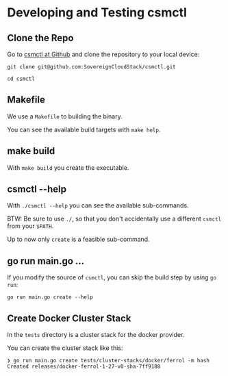 # Developing and Testing csmctl

## Clone the Repo

Go to [csmctl at Github](https://github.com/SovereignCloudStack/csmctl/) and clone the repository to your local device:

```shell
git clone git@github.com:SovereignCloudStack/csmctl.git
```

```shell
cd csmctl
```

## Makefile

We use a `Makefile` to building the binary.

You can see the available build targets with `make help`.

## make build

With `make build` you create the executable.

## csmctl --help

With `./csmctl --help` you can see the available sub-commands.

BTW: Be sure to use `./`, so that you don't accidentally use a different `csmctl` from your `$PATH`.

Up to now only `create` is a feasible sub-command.

## go run main.go ...     

If you modify the source of `csmctl`, you can skip the build step by using `go run`:

```shell
go run main.go create --help
```

## Create Docker Cluster Stack

In the `tests` directory is a cluster stack for the docker provider.

You can create the cluster stack like this:

```shell
❯ go run main.go create tests/cluster-stacks/docker/ferrol -m hash                                                                                                                  
Created releases/docker-ferrol-1-27-v0-sha-7ff9188
```

